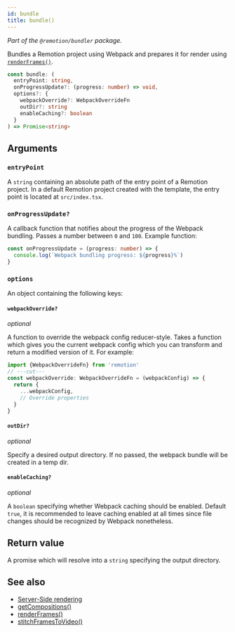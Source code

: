```yaml
---
id: bundle
title: bundle()
---
```


_Part of the `@remotion/bundler` package._

Bundles a Remotion project using Webpack and prepares it for render using [`renderFrames()`](/docs/render-frames).

```ts
const bundle: (
  entryPoint: string,
  onProgressUpdate?: (progress: number) => void,
  options?: {
    webpackOverride?: WebpackOverrideFn
    outDir?: string
    enableCaching?: boolean
  }
) => Promise<string>
```

## Arguments

### `entryPoint`

A `string` containing an absolute path of the entry point of a Remotion project. In a default Remotion project created with the template, the entry point is located at `src/index.tsx`.

### `onProgressUpdate?`

A callback function that notifies about the progress of the Webpack bundling. Passes a number between `0` and `100`. Example function:

```ts twoslash
const onProgressUpdate = (progress: number) => {
  console.log(`Webpack bundling progress: ${progress}%`)
}
```

### `options`

An object containing the following keys:

#### `webpackOverride?`

_optional_

A function to override the webpack config reducer-style. Takes a function which gives you the current webpack config which you can transform and return a modified version of it. For example:

```ts twoslash
import {WebpackOverrideFn} from 'remotion'
// ---cut---
const webpackOverride: WebpackOverrideFn = (webpackConfig) => {
  return {
    ...webpackConfig,
    // Override properties
  }
}
```

#### `outDir?`

_optional_

Specify a desired output directory. If no passed, the webpack bundle will be created in a temp dir.

#### `enableCaching?`

_optional_

A `boolean` specifying whether Webpack caching should be enabled. Default `true`, it is recommended to leave caching enabled at all times since file changes should be recognized by Webpack nonetheless.

## Return value

A promise which will resolve into a `string` specifying the output directory.

## See also

- [Server-Side rendering](/docs/ssr)
- [getCompositions()](/docs/get-compositions)
- [renderFrames()](/docs/render-frames)
- [stitchFramesToVideo()](/docs/stitch-frames-to-video)
